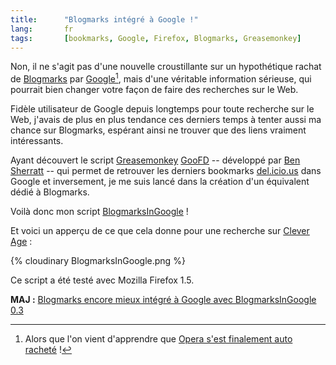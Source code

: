 ```yaml
--- 
title:      "Blogmarks intégré à Google !" 
lang:       fr 
tags:       [bookmarks, Google, Firefox, Blogmarks, Greasemonkey]
---
```


Non, il ne s'agit pas d'une nouvelle croustillante sur un hypothétique rachat de [Blogmarks](http://blogmarks.net/) par [Google](http://www.google.com/)[^1], mais d'une véritable information sérieuse, qui pourrait bien changer votre façon de faire des recherches sur le Web.


[^1]: Alors que l'on vient d'apprendre que [Opera s'est finalement auto racheté](http://blakeross.com/2005/12/23/opera-buys-opera/) !

Fidèle utilisateur de Google depuis longtemps pour toute recherche sur le Web, j'avais de plus en plus tendance ces derniers temps à tenter aussi ma chance sur Blogmarks, espérant ainsi ne trouver que des liens vraiment intéressants.

Ayant découvert le script [Greasemonkey](http://greasemonkey.mozdev.org/) [GooFD](http://userscripts.org/scripts/show/786) -- développé par [Ben Sherratt](http://nybblelabs.org.uk/) -- qui permet de retrouver les derniers bookmarks [del.icio.us](http://del.icio.us/) dans Google et inversement, je me suis lancé dans la création d'un équivalent dédié à Blogmarks.

Voilà donc mon script [BlogmarksInGoogle](http://userscripts.org/scripts/show/2243) !

Et voici un apperçu de ce que cela donne pour une recherche sur [Clever Age](http://www.google.fr/search?q=Clever+Age&start=0&ie=utf-8&oe=utf-8&client=firefox-a&rls=org.mozilla:fr:official) :

{% cloudinary BlogmarksInGoogle.png %}


Ce script a été testé avec Mozilla Firefox 1.5.

**MAJ :** [Blogmarks encore mieux intégré à Google avec BlogmarksInGoogle 0.3](/2005/12/blogmarks-encore-mieux-integre-a-google-avec-blogmarksingoogle-0-3.html)
